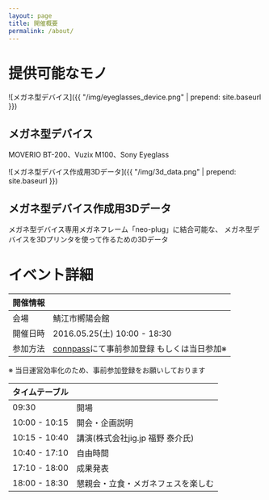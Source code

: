 ```yaml
---
layout: page
title: 開催概要
permalink: /about/
---
```


# 提供可能なモノ

![メガネ型デバイス]({{ "/img/eyeglasses_device.png" | prepend: site.baseurl }})

## メガネ型デバイス

MOVERIO BT-200、Vuzix M100、Sony Eyeglass


![メガネ型デバイス作成用3Dデータ]({{ "/img/3d_data.png" | prepend: site.baseurl }})

## メガネ型デバイス作成用3Dデータ

メガネ型デバイス専用メガネフレーム「neo-plug」に結合可能な、
メガネ型デバイスを3Dプリンタを使って作るための3Dデータ

# イベント詳細

| 開催情報 | |
| --- | --- |
| 会場 | 鯖江市嚮陽会館 |
| 開催日時 | 2016.05.25(土) 10:00 - 18:30 |
| 参加方法 | [connpass](http://codeforfukui.connpass.com/event/30182/)にて事前参加登録  もしくは当日参加※ |

※ 当日運営効率化のため、事前参加登録をお願いしております

| タイムテーブル | |
| --- | --- |
| 09:30 | 開場 |
| 10:00 - 10:15 | 開会・企画説明 |
| 10:15 - 10:40 | 講演(株式会社jig.jp  福野 泰介氏) |
| 10:40 - 17:10 | 自由時間 |
| 17:10 - 18:00 | 成果発表 |
| 18:00 - 18:30 | 懇親会・立食・メガネフェスを楽しむ |
